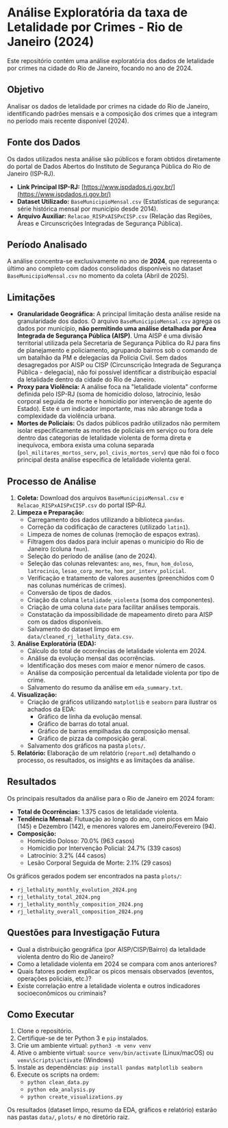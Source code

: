 # Análise Exploratória da taxa de Letalidade por Crimes - Rio de Janeiro (2024)

Este repositório contém uma análise exploratória dos dados de letalidade por crimes na cidade do Rio de Janeiro, focando no ano de 2024.

## Objetivo

Analisar os dados de letalidade por crimes na cidade do Rio de Janeiro, identificando padrões mensais e a composição dos crimes que a integram no período mais recente disponível (2024).

## Fonte dos Dados

Os dados utilizados nesta análise são públicos e foram obtidos diretamente do portal de Dados Abertos do Instituto de Segurança Pública do Rio de Janeiro (ISP-RJ).

*   **Link Principal ISP-RJ:** [https://www.ispdados.rj.gov.br/](https://www.ispdados.rj.gov.br/)
*   **Dataset Utilizado:** `BaseMunicipioMensal.csv` (Estatísticas de segurança: série histórica mensal por município desde 2014).
*   **Arquivo Auxiliar:** `Relacao_RISPxAISPxCISP.csv` (Relação das Regiões, Áreas e Circunscrições Integradas de Segurança Pública).

## Período Analisado

A análise concentra-se exclusivamente no ano de **2024**, que representa o último ano completo com dados consolidados disponíveis no dataset `BaseMunicipioMensal.csv` no momento da coleta (Abril de 2025).

## Limitações

*   **Granularidade Geográfica:** A principal limitação desta análise reside na granularidade dos dados. O arquivo `BaseMunicipioMensal.csv` agrega os dados por município, **não permitindo uma análise detalhada por Área Integrada de Segurança Pública (AISP)**. Uma AISP é uma divisão territorial utilizada pela Secretaria de Segurança Pública do RJ para fins de planejamento e policiamento, agrupando bairros sob o comando de um batalhão da PM e delegacias da Polícia Civil. Sem dados desagregados por AISP ou CISP (Circunscrição Integrada de Segurança Pública - delegacia), não foi possível identificar a distribuição espacial da letalidade dentro da cidade do Rio de Janeiro.
*   **Proxy para Violência:** A análise foca na "letalidade violenta" conforme definida pelo ISP-RJ (soma de homicídio doloso, latrocínio, lesão corporal seguida de morte e homicídio por intervenção de agente do Estado). Este é um indicador importante, mas não abrange toda a complexidade da violência urbana.
*   **Mortes de Policiais:** Os dados públicos padrão utilizados não permitem isolar especificamente as mortes de policiais em serviço ou fora dele dentro das categorias de letalidade violenta de forma direta e inequívoca, embora exista uma coluna separada (`pol_militares_mortos_serv`, `pol_civis_mortos_serv`) que não foi o foco principal desta análise específica de letalidade violenta geral.

## Processo de Análise

1.  **Coleta:** Download dos arquivos `BaseMunicipioMensal.csv` e `Relacao_RISPxAISPxCISP.csv` do portal ISP-RJ.
2.  **Limpeza e Preparação:**
    *   Carregamento dos dados utilizando a biblioteca `pandas`.
    *   Correção da codificação de caracteres (utilizado `latin1`).
    *   Limpeza de nomes de colunas (remoção de espaços extras).
    *   Filtragem dos dados para incluir apenas o município do Rio de Janeiro (coluna `fmun`).
    *   Seleção do período de análise (ano de 2024).
    *   Seleção das colunas relevantes: `ano`, `mes`, `fmun`, `hom_doloso`, `latrocinio`, `lesao_corp_morte`, `hom_por_interv_policial`.
    *   Verificação e tratamento de valores ausentes (preenchidos com 0 nas colunas numéricas de crimes).
    *   Conversão de tipos de dados.
    *   Criação da coluna `letalidade_violenta` (soma dos componentes).
    *   Criação de uma coluna `date` para facilitar análises temporais.
    *   Constatação da impossibilidade de mapeamento direto para AISP com os dados disponíveis.
    *   Salvamento do dataset limpo em `data/cleaned_rj_lethality_data.csv`.
3.  **Análise Exploratória (EDA):**
    *   Cálculo do total de ocorrências de letalidade violenta em 2024.
    *   Análise da evolução mensal das ocorrências.
    *   Identificação dos meses com maior e menor número de casos.
    *   Análise da composição percentual da letalidade violenta por tipo de crime.
    *   Salvamento do resumo da análise em `eda_summary.txt`.
4.  **Visualização:**
    *   Criação de gráficos utilizando `matplotlib` e `seaborn` para ilustrar os achados da EDA:
        *   Gráfico de linha da evolução mensal.
        *   Gráfico de barras do total anual.
        *   Gráfico de barras empilhadas da composição mensal.
        *   Gráfico de pizza da composição geral.
    *   Salvamento dos gráficos na pasta `plots/`.
5.  **Relatório:** Elaboração de um relatório (`report.md`) detalhando o processo, os resultados, os insights e as limitações da análise.

## Resultados

Os principais resultados da análise para o Rio de Janeiro em 2024 foram:

*   **Total de Ocorrências:** 1.375 casos de letalidade violenta.
*   **Tendência Mensal:** Flutuação ao longo do ano, com picos em Maio (145) e Dezembro (142), e menores valores em Janeiro/Fevereiro (94).
*   **Composição:**
    *   Homicídio Doloso: 70.0% (963 casos)
    *   Homicídio por Intervenção Policial: 24.7% (339 casos)
    *   Latrocínio: 3.2% (44 casos)
    *   Lesão Corporal Seguida de Morte: 2.1% (29 casos)

Os gráficos gerados podem ser encontrados na pasta `plots/`:

*   `rj_lethality_monthly_evolution_2024.png`
*   `rj_lethality_total_2024.png`
*   `rj_lethality_monthly_composition_2024.png`
*   `rj_lethality_overall_composition_2024.png`

## Questões para Investigação Futura

*   Qual a distribuição geográfica (por AISP/CISP/Bairro) da letalidade violenta dentro do Rio de Janeiro?
*   Como a letalidade violenta em 2024 se compara com anos anteriores?
*   Quais fatores podem explicar os picos mensais observados (eventos, operações policiais, etc.)?
*   Existe correlação entre a letalidade violenta e outros indicadores socioeconômicos ou criminais?

## Como Executar

1.  Clone o repositório.
2.  Certifique-se de ter Python 3 e `pip` instalados.
3.  Crie um ambiente virtual: `python3 -m venv venv`
4.  Ative o ambiente virtual: `source venv/bin/activate` (Linux/macOS) ou `venv\Scripts\activate` (Windows)
5.  Instale as dependências: `pip install pandas matplotlib seaborn`
6.  Execute os scripts na ordem:
    *   `python clean_data.py`
    *   `python eda_analysis.py`
    *   `python create_visualizations.py`

Os resultados (dataset limpo, resumo da EDA, gráficos e relatório) estarão nas pastas `data/`, `plots/` e no diretório raiz.

